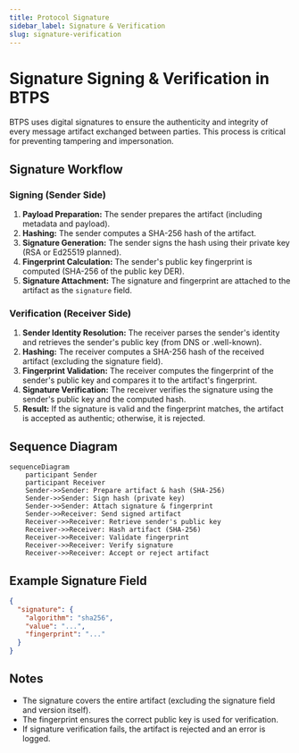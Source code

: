 ```yaml
---
title: Protocol Signature
sidebar_label: Signature & Verification
slug: signature-verification
---
```


# Signature Signing & Verification in BTPS

BTPS uses digital signatures to ensure the authenticity and integrity of every message artifact exchanged between parties. This process is critical for preventing tampering and impersonation.

## Signature Workflow

### Signing (Sender Side)
1. **Payload Preparation:** The sender prepares the artifact (including metadata and payload).
2. **Hashing:** The sender computes a SHA-256 hash of the artifact.
3. **Signature Generation:** The sender signs the hash using their private key (RSA or Ed25519 planned).
4. **Fingerprint Calculation:** The sender's public key fingerprint is computed (SHA-256 of the public key DER).
5. **Signature Attachment:** The signature and fingerprint are attached to the artifact as the `signature` field.

### Verification (Receiver Side)
1. **Sender Identity Resolution:** The receiver parses the sender's identity and retrieves the sender's public key (from DNS or .well-known).
2. **Hashing:** The receiver computes a SHA-256 hash of the received artifact (excluding the signature field).
3. **Fingerprint Validation:** The receiver computes the fingerprint of the sender's public key and compares it to the artifact's fingerprint.
4. **Signature Verification:** The receiver verifies the signature using the sender's public key and the computed hash.
5. **Result:** If the signature is valid and the fingerprint matches, the artifact is accepted as authentic; otherwise, it is rejected.

## Sequence Diagram

```mermaid
sequenceDiagram
    participant Sender
    participant Receiver
    Sender->>Sender: Prepare artifact & hash (SHA-256)
    Sender->>Sender: Sign hash (private key)
    Sender->>Sender: Attach signature & fingerprint
    Sender->>Receiver: Send signed artifact
    Receiver->>Receiver: Retrieve sender's public key
    Receiver->>Receiver: Hash artifact (SHA-256)
    Receiver->>Receiver: Validate fingerprint
    Receiver->>Receiver: Verify signature
    Receiver->>Receiver: Accept or reject artifact
```

## Example Signature Field

```json
{
  "signature": {
    "algorithm": "sha256",
    "value": "...",
    "fingerprint": "..."
  }
}
```

## Notes
- The signature covers the entire artifact (excluding the signature field and version itself).
- The fingerprint ensures the correct public key is used for verification.
- If signature verification fails, the artifact is rejected and an error is logged. 